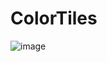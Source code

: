 # ColorTiles
![image](https://github.com/user-attachments/assets/5c8ad08a-15d7-4f46-b901-43f289d9d32b)
